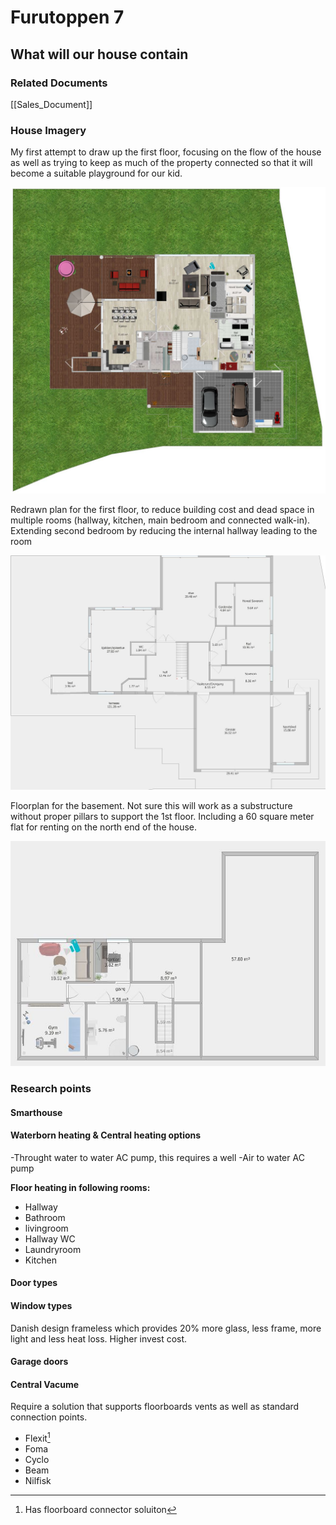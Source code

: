 # Furutoppen 7

## What will our house contain

### Related Documents
[[Sales_Document]] 


### House Imagery

My first attempt to draw up the first floor, focusing on the flow of the house as well as trying to keep as much of the property connected so that it will become a suitable playground for our kid.

![Floorplan 1st floor|250](https://github.com/Killeck/7/blob/master/images/floor1house1.JPG)

Redrawn plan for the first floor, to reduce building cost and dead space in multiple rooms (hallway, kitchen, main bedroom and connected walk-in). Extending second bedroom by reducing the internal hallway leading to the room

![Draft basement floorplan|250](https://github.com/Killeck/7/blob/master/images/floorplan1house2.JPG)

Floorplan for the basement. Not sure this will work as a substructure without proper pillars to support the 1st floor. Including a 60 square meter flat for renting on the north end of the house.

![Draft basement floorplan|250](https://github.com/Killeck/7/blob/master/images/floorplan0house1.JPG)



### Research points

#### **Smarthouse**

#### **Waterborn heating & Central heating options**
-Throught water to water AC pump, this requires a well
-Air to water AC pump

**Floor heating in following rooms:**
- Hallway
- Bathroom
- livingroom
- Hallway WC
- Laundryroom
- Kitchen

#### **Door types**


#### **Window types**
Danish design frameless which provides 20% more glass, less frame, more light and less heat loss. Higher invest cost.

#### **Garage doors**

#### **Central Vacume**
Require a solution that supports floorboards vents as well as standard connection points.

- Flexit[^1]
- Foma
- Cyclo
- Beam
- Nilfisk

[^1]: Has floorboard connector soluiton
